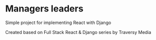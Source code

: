 # Managers leaders
Simple project for implementing React with Django

Created based on Full Stack React & Django series by Traversy Media
